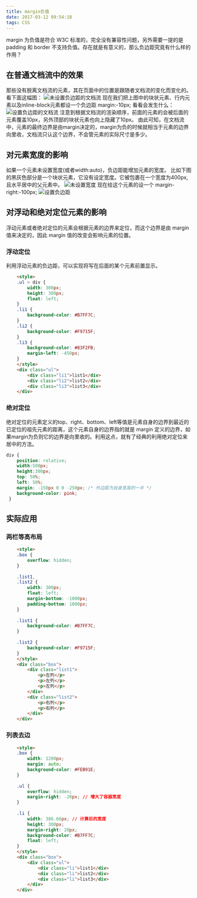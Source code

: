 ```yaml
---
title: margin负值
date: 2017-03-12 09:54:18
tags: CSS
---
```

margin 为负值是符合 W3C 标准的，完全没有兼容性问题，另外需要一提的是 padding 和 border 不支持负值。存在就是有意义的，那么负边距究竟有什么样的作用？ 

## 在普通文档流中的效果
那些没有脱离文档流的元素，其在页面中的位置是跟随者文档流的变化而变化的。看下面这幅图：
![未设置负边距的文档流](http://images.cnblogs.com/cnblogs_com/2050/201208/201208131525098932.png)
现在我们把上图中的块状元素、行内元素以及inline-block元素都设一个负边距 margin:-10px; 看看会发生什么：
![设置负边距的文档流](http://images.cnblogs.com/cnblogs_com/2050/201208/201208131525134914.png)
注意到根据文档流的渲染顺序，前面的元素的会被后面的元素覆盖10px，另外顶部的块状元素也向上隐藏了10px。
由此可知，在文档流中，元素的最终边界是由margin决定的，margin为负的时候就相当于元素的边界向里收，文档流只认这个边界，不会管元素的实际尺寸是多少。
<!-- more -->

## 对元素宽度的影响
如果一个元素未设置宽度(或者width:auto)，负边距能增加元素的宽度。
比如下图的黑灰色部分是一个块状元素，它没有设定宽度。它被包裹在一个宽度为400px,且水平居中的父元素中。
![未设置宽度](http://images.cnblogs.com/cnblogs_com/2050/201208/20120813152515780.png)
现在给这个元素的设一个 margin-right:-100px;
![设置负边距](http://images.cnblogs.com/cnblogs_com/2050/201208/201208131525179959.png)

## 对浮动和绝对定位元素的影响
浮动元素或者绝对定位的元素会根据元素的边界来定位，而这个边界是由 margin 值来决定的，因此 margin 值的改变会影响元素的位置。

### 浮动定位
利用浮动元素的负边距，可以实现将写在后面的某个元素前置显示。
```html
    <style>
    .ul > div {
    	width: 300px;
        height: 300px;
        float: left;
    }
    .li1 {       
        background-color: #B7FF7C;       
    }    
    .li2 {
        background-color: #F9715F;
    }    
    .li3 {
        background-color: #83F2FB;
        margin-left: -450px;
    }
    </style>
  	<div class="ul">
        <div class="li1">list1</div>
        <div class="li2">list2</div>
        <div class="li3">list3</div>
    </div>
```

### 绝对定位
绝对定位的元素定义的top、right、bottom、left等值是元素自身的边界到最近的已定位的祖先元素的距离，这个元素自身的边界指的就是 margin 定义的边界，如果margin为负则它的边界是向里收的。利用这点，就有了经典的利用绝对定位来居中的方法。
```css
div {
    position: relative;  
    width:500px;
    height:300px;
    top: 50%;
    left: 50%;
    margin: -150px 0 0 -250px; /* 外边距为自身宽高的一半 */
    background-color: pink;   
 }
```

## 实际应用
### 两栏等高布局
```html
    <style>
    .box {
        overflow: hidden;
    }
    
    .list1,
    .list2 {
        width: 300px;
        float: left;
        margin-bottom: -1000px;
        padding-bottom: 1000px;
    }
    
    .list1 {
        background-color: #B7FF7C;
    }
    
    .list2 {
        background-color: #F9715F;
    }
    </style>
    <div class="box">
        <div class="list1">
            <p>左列</p>
            <p>左列</p>
            <p>左列</p>
        </div>
        <div class="list2">
            <p>右列</p>
            <p>右列</p>
        </div>
    </div>
```

### 列表去边 
```html
    <style>
    .box {
        width: 1200px;
        margin: auto;
        background-color: #FEB91E;
    }
    
    .ul {
        overflow: hidden;
        margin-right: -20px; // 增大了容器宽度
    }
    
    .li {
        width: 386.66px; // 计算后的宽度
        height: 300px;
        margin-right: 20px;
        background-color: #B7FF7C;
        float: left;
    }
    </style>
    <div class="box">
    	<div class="ul">
    		<div class="li">list1</div>
    		<div class="li">list2</div>
    		<div class="li">list3</div>
    	</div>
    </div>
```